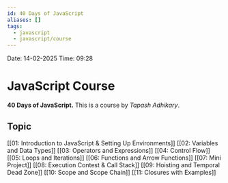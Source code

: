 ```yaml
---
id: 40 Days of JavaScript
aliases: []
tags:
  - javascript
  - javascript/course
---
```


Date: 14-02-2025
Time: 09:28

# JavaScript Course

**40 Days of JavaScript.**
This is a course by _Tapash Adhikary_.

## Topic

[[01: Introduction to JavaScript & Setting Up Environments]]
[[02: Variables and Data Types]]
[[03: Operators and Expressions]]
[[04: Control Flow]]
[[05: Loops and Iterations]]
[[06: Functions and Arrow Functions]]
[[07: Mini Project]]
[[08: Execution Contest & Call Stack]]
[[09: Hoisting and Temporal Dead Zone]]
[[10: Scope and Scope Chain]]
[[11: Closures with Examples]]
